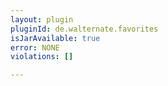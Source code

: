 ```yaml
---
layout: plugin
pluginId: de.walternate.favorites
isJarAvailable: true
error: NONE
violations: []

---
```

